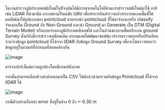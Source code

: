 ในงานสำรวจภูมิประเทศสมัยใหม่ในปัจจุบันได้มีการนำเทคโนโลยีด้านการสำรวจสมัยใหม่มาใช้ อาทิเช่น LiDAR ที่นำมาติด อากาศยานไร้คนขับ UAV เพื่อทำการบินสำรวจเเล้วทำการสเเกนพื้นที่ให้ผลลัพธ์มาให้รูปเเบบของ pointcloud สามารถนำ pointcloud ที่ได้มาจำเเนกหรือ classify จำเเนกเป็น Ground กับ Non-Ground เเละนำ Ground มา Generate เป็น DTM (Digital Terrain Model)
หรือเเบบจำลองภูมิประเทศเชิงเลขได้ เเละในส่วนของภาคพื้นหรืองาน ground Survey นั้นก้ยังมีการสำรวจเหมือนเดิม กระผมเลยได้พัฒนาซอฟต์เเวร์การตรวจสอบหรือปรับเทียบระหว่างข้อมูล pointcloud ที่ได้จาก liDAR กับข้อมูล Ground Survey เพื่อจะได้ตรวจสอบว่าข้อมูลอยู่ในเกณฑ์ที่กำหนดที่สอดคล้องกัน

![image](https://github.com/user-attachments/assets/38e6150e-fa54-4651-afac-07f8b349abb6)

ตารางเปอร์เซ็นต์ความถูกต้องโดยมีเกณฑ์ดังภาพ

จากนั้นสามารถเลือกช่วงค่าส่งออกมาเป็น CSV ไฟล์เเล้วนำมารวมกับข้อมูล Pointcloud ที่ได้จาก liDAR ได้

![image](https://github.com/user-attachments/assets/aae0b1ea-d65d-444c-a758-619ad371a511)

กรณีตัวอย่างเลือกค่า error ที่อยู่ในช่วง 0 ถึง +-0.30 m 
